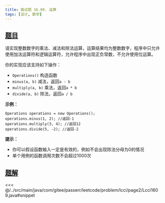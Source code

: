 ```yaml
---
title: 面试题 16.09. 运算
tags: [设计, 数学]
---
```



## [题目](https://leetcode.cn/problems/operations-lcci/)
请实现整数数字的乘法、减法和除法运算，运算结果均为整数数字，程序中只允许使用加法运算符和逻辑运算符，允许程序中出现正负常数，不允许使用位运算。

你的实现应该支持如下操作：

* `Operations()` 构造函数
* `minus(a, b)` 减法，返回`a - b`
* `multiply(a, b)` 乘法，返回`a * b`
* `divide(a, b)` 除法，返回`a / b`

**示例：**

```
Operations operations = new Operations();
operations.minus(1, 2); //返回-1
operations.multiply(3, 4); //返回12
operations.divide(5, -2); //返回-2
```

**提示：**

* 你可以假设函数输入一定是有效的，例如不会出现除法分母为0的情况
* 单个用例的函数调用次数不会超过1000次


## [题解](https://github.com/PasseRR/JavaLeetCode/blob/master/src/main/java/com/gitee/passerr/leetcode/problem/lcci/page2/Lcci1609.java)

<<< @/../src/main/java/com/gitee/passerr/leetcode/problem/lcci/page2/Lcci1609.java#snippet
